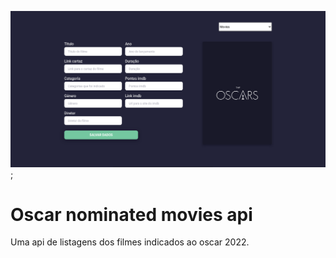 ![Oscar movies api](./docs/print.png);
# Oscar nominated movies api

Uma api de listagens dos filmes indicados ao oscar 2022.